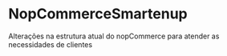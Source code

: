 # NopCommerceSmartenup
Alterações na estrutura atual do nopCommerce para atender as necessidades de clientes
